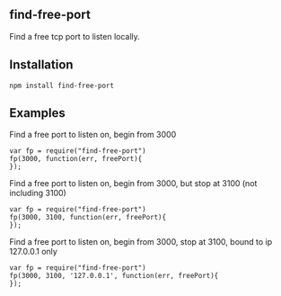 find-free-port
--------

Find a free tcp port to listen locally.

## Installation

    npm install find-free-port

## Examples

Find a free port to listen on, begin from 3000

    var fp = require("find-free-port")
    fp(3000, function(err, freePort){
    });
    
Find a free port to listen on, begin from 3000, but stop at 3100 (not including 3100)

    var fp = require("find-free-port")
    fp(3000, 3100, function(err, freePort){
    });
    
Find a free port to listen on, begin from 3000, stop at 3100, bound to ip 127.0.0.1 only

    var fp = require("find-free-port")
    fp(3000, 3100, '127.0.0.1', function(err, freePort){
    });
    
